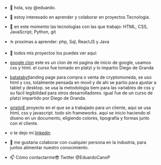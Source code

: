 - 👋 hola, soy @eduardo.
- 👀 estoy interesado en aprender y colaborar en proyectos Tecnologia.
- 🌱 en este momento las tecnologias con las que trabajo:  HTML, CSS, JavaScript, Python, git
- ☕ proximas a aprender: php, Sql, ReactJS y Java
- 🏢 todos mis proyectos los puedes ver aqui: 

- [google clon](https://eduardocanoperez.github.io/googleClon/) este es un clon de mi pagina de inicio de google, usamos css y html. el curso fue tomado en platzi y lo impartio Diego de Granda

- [batatabyt](https://eduardocanoperez.github.io/batatabyt-cryptocurrenci/)landing page para compra o venta de cryptomoneda, se uso html y css, totalmente pensada en movil y de ahi se partio para ajustar a tablet y desktop. se usa la metodologia bem para las variables de css y su facil legibilidad para otros desarrolladores. igual fue de un curso de platzi impartido por Diego de Granda.

- [gristinE](https://eduardocanoperez.github.io/gristin-E/) proyecto en el que se a trabajado para un cliente, aqui se usa html, css y javascript. todo sin frameworks. aqui se inicio haciendo el diseno en un documento, eligiendo colores, tipografia y formas junto con el cliente. 

- o te dejo mi [linkedin](https://www.linkedin.com/in/eduardo-cano-perez-876001126/)
- 💞️ me gustaria colaborar con cualquier persona en la industria, para juntos alimentar nuestro conocimiento.
- 📫 Cómo contactarme😎 Twitter @EduardoCanoP
  
<!---       
eduardocanoperez/eduardocanoperez is a ✨ special ✨ repository because its `README.md` (this file) appears on your GitHub profile. 
You can click the Preview link to take a look at your changes.
--->
